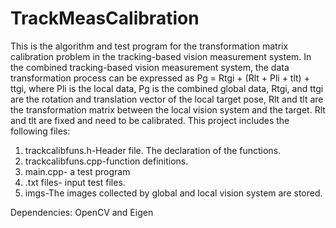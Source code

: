 # TrackMeasCalibration
This is the algorithm and test program for the transformation matrix calibration problem in the tracking-based vision measurement system.
In the combined tracking-based vision measurement system, the data transformation process can be expressed as Pg = Rtgi + (Rlt + Pli + tlt) + ttgi, where Pli is the local data, Pg is the combined global data, Rtgi, and ttgi are the rotation and translation vector of the local target pose, Rlt and tlt are the transformation matrix between the local vision system and the target. Rlt and tlt are fixed and need to be calibrated.
This project includes the following files:
1. trackcalibfuns.h-Header file. The declaration of the functions.
2. trackcalibfuns.cpp-function definitions.
3. main.cpp- a test program
4. .txt files- input test files.
5. imgs-The images collected by global and local vision system are stored.

Dependencies: OpenCV and Eigen
